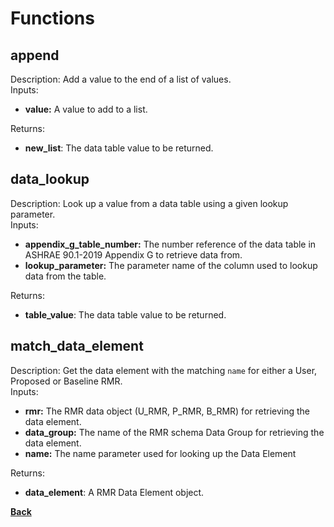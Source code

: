 # Functions  

## append 
Description:  Add a value to the end of a list of values.   
Inputs:  
- **value:** A value to add to a list.

Returns:  
- **new_list**: The data table value to be returned.


## data_lookup 
Description: Look up a value from a data table using a given lookup parameter.   
Inputs:  
- **appendix_g_table_number:** The number reference of the data table in ASHRAE 90.1-2019 Appendix G to retrieve data from.  
- **lookup_parameter:** The parameter name of the column used to lookup data from the table.  

Returns:  
- **table_value**: The data table value to be returned.

## match_data_element 
Description: Get the data element with the matching `name` for either a User, Proposed or Baseline RMR.   
Inputs:  
- **rmr:** The RMR data object (U_RMR, P_RMR, B_RMR) for retrieving the data element.  
- **data_group:** The name of the RMR schema Data Group for retrieving the data element.   
- **name:** The name parameter used for looking up the Data Element

Returns:  
- **data_element**: A RMR Data Element object.

**[Back](_toc.md)**